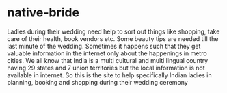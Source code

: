 # native-bride
Ladies during their wedding need help to sort out things like shopping, take care of their health, book vendors etc. Some beauty tips are needed till the last minute of the wedding. Sometimes it happens such that they get valuable information in the internet only about the happenings in metro cities. We all know that India is a multi cultural and multi lingual country having 29 states and 7 union territories but the local information is not available in internet. So this is the site to help specifically Indian ladies in planning, booking and shopping during their wedding ceremony
